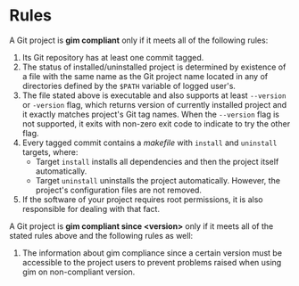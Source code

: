 # Rules

A Git project is **gim compliant** only if it meets all of the following rules:

1. Its Git repository has at least one commit tagged.
2. The status of installed/uninstalled project is determined by existence of a file with the same name as the Git project name located in any of directories defined by the `$PATH` variable of logged user's.
3. The file stated above is executable and also supports at least `--version` or `-version` flag, which returns version of currently installed project and it exactly matches project's Git tag names. When the `--version` flag is not supported, it exits with non-zero exit code to indicate to try the other flag.
4. Every tagged commit contains a *makefile* with `install` and `uninstall` targets, where:
   * Target `install` installs all dependencies and then the project itself automatically.
   * Target `uninstall` uninstalls the project automatically. However, the project's configuration files are not removed.
5. If the software of your project requires root permissions, it is also responsible for dealing with that fact.

A Git project is **gim compliant since \<version\>** only if it meets all of the stated rules above and the following rules as well:

1. The information about gim compliance since a certain version must be accessible to the project users to prevent problems raised when using gim on non-compliant version.
